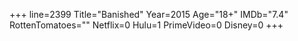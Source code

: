 +++
line=2399
Title="Banished"
Year=2015
Age="18+"
IMDb="7.4"
RottenTomatoes=""
Netflix=0
Hulu=1
PrimeVideo=0
Disney=0
+++

